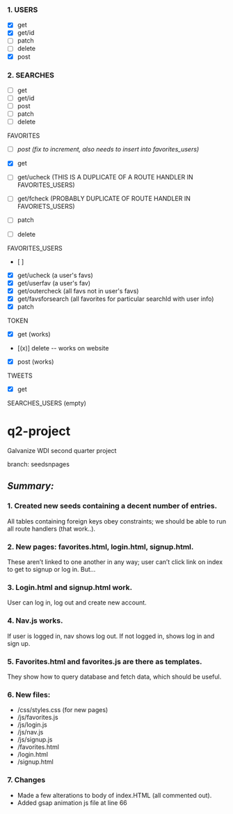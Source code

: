 ### 1. USERS
- [x] get
- [x] get/id
- [ ] patch
- [ ] delete
- [x] post

### 2. SEARCHES
- [ ] get
- [ ] get/id
- [ ] post
- [ ] patch
- [ ] delete

FAVORITES
- [ ] *post (fix to increment, also needs to insert into favorites_users)*
- [x] get
- [ ] get/ucheck (THIS IS A DUPLICATE OF A ROUTE HANDLER IN FAVORITES_USERS)
- [ ] get/fcheck (PROBABLY DUPLICATE OF ROUTE HANDLER IN FAVORIETS_USERS)
- [ ] patch
- [ ] delete

    
FAVORITES_USERS
- [ ]
- [x] get/ucheck (a user's favs)
- [x] get/userfav (a user's fav)
- [x] get/outercheck (all favs not in user's favs)
- [x] get/favsforsearch (all favorites for particular searchId with user info)
- [x] patch

TOKEN
- [x] get (works)
- [(x)] delete -- works on website
- [x] post (works)

TWEETS
- [x] get

SEARCHES_USERS (empty)


# q2-project
Galvanize WDI second quarter project

branch: seedsnpages

## *Summary:*

### 1. Created new seeds containing a decent number of entries. 
All tables containing foreign keys obey constraints;
we should be able to run all route handlers (that work..).

### 2. New pages: favorites.html, login.html, signup.html. 
These aren’t linked to one another in any way; user can’t click 
link on index to get to signup or log in. But...

### 3. Login.html and signup.html work. 
User can log in, log out and create new account.

### 4. Nav.js works.
If user is logged in, nav shows log out. If not logged in,
shows log in and sign up.

### 5. Favorites.html and favorites.js are there as templates.
They show how to query database and fetch data, which should be 
useful.

### 6. New files:
* /css/styles.css (for new pages)
* /js/favorites.js
* /js/login.js
* /js/nav.js
* /js/signup.js
* /favorites.html
* /login.html
* /signup.html

### 7. Changes
* Made a few alterations to body of index.HTML (all commented out).
* Added gsap animation js file at line 66